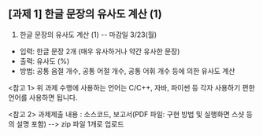 ## [과제 1] 한글 문장의 유사도 계산 (1)

1. 한글 문장의 유사도 계산 (1) -- 마감일 3/23(월)

- 입력: 한글 문장 2개 (매우 유사하거나 약간 유사한 문장)
- 출력: 유사도 (%)
- 방법: 공통 음절 개수, 공통 어절 개수, 공통 어휘 개수 등에 의한 유사도 계산

<참고 1> 위 과제 수행에 사용하는 언어는 C/C++, 자바, 파이썬 등 각자 사용하기 편한 언어를 사용하면 됩니다.

<참고 2> 과제제출 내용 : 소스코드, 보고서(PDF 파일: 구현 방법 및 실행화면 스샷 등의 설명 포함) --> zip 파일 1개로 업로드
